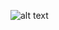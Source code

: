 ![alt text](https://upload.wikimedia.org/wikipedia/commons/thumb/f/f8/Python_logo_and_wordmark.svg/1024px-Python_logo_and_wordmark.svg.png)
